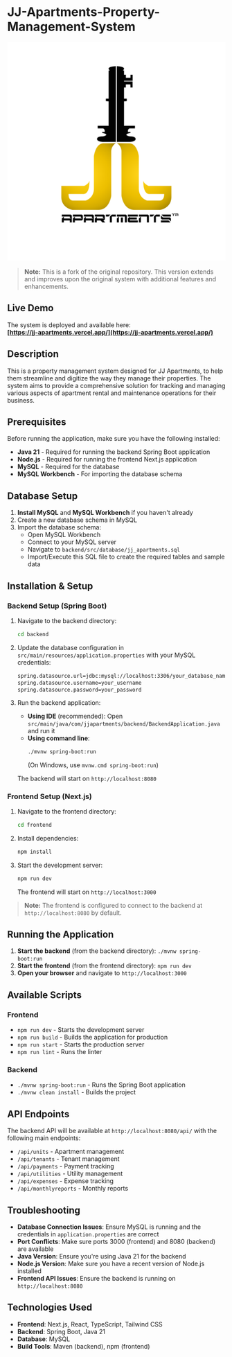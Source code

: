 # JJ-Apartments-Property-Management-System
![image-alt](https://github.com/GCF14/JJ-Apartments-Property-Management-System/blob/8c1e7c37f5eed204fd75352ab500267741b0797e/%5B3%5D%20JJ%20Apartments%20Logo.png)
> **Note:** This is a fork of the original repository. This version extends and improves upon the original system with additional features and enhancements.

## Live Demo
The system is deployed and available here:  
**[https://jj-apartments.vercel.app/](https://jj-apartments.vercel.app/)**

## Description
This is a property management system designed for JJ Apartments, to help them streamline and digitize the way they manage their properties. The system aims to provide a comprehensive solution for tracking and managing various aspects of apartment rental and maintenance operations for their business.

## Prerequisites
Before running the application, make sure you have the following installed:

- **Java 21** - Required for running the backend Spring Boot application
- **Node.js** - Required for running the frontend Next.js application
- **MySQL** - Required for the database
- **MySQL Workbench** - For importing the database schema

## Database Setup

1. **Install MySQL** and **MySQL Workbench** if you haven't already
2. Create a new database schema in MySQL
3. Import the database schema:
   - Open MySQL Workbench
   - Connect to your MySQL server
   - Navigate to `backend/src/database/jj_apartments.sql`
   - Import/Execute this SQL file to create the required tables and sample data

## Installation & Setup

### Backend Setup (Spring Boot)

1. Navigate to the backend directory:
   ```bash
   cd backend
   ```

2. Update the database configuration in `src/main/resources/application.properties` with your MySQL credentials:
   ```properties
   spring.datasource.url=jdbc:mysql://localhost:3306/your_database_name
   spring.datasource.username=your_username
   spring.datasource.password=your_password
   ```

3. Run the backend application:
   - **Using IDE** (recommended): Open `src/main/java/com/jjapartments/backend/BackendApplication.java` and run it
   - **Using command line**:
     ```bash
     ./mvnw spring-boot:run
     ```
     (On Windows, use `mvnw.cmd spring-boot:run`)

   The backend will start on `http://localhost:8080`

### Frontend Setup (Next.js)

1. Navigate to the frontend directory:
   ```bash
   cd frontend
   ```

2. Install dependencies:
   ```bash
   npm install
   ```

3. Start the development server:
   ```bash
   npm run dev
   ```

   The frontend will start on `http://localhost:3000`

> **Note:** The frontend is configured to connect to the backend at `http://localhost:8080` by default.

## Running the Application

1. **Start the backend** (from the backend directory): `./mvnw spring-boot:run`
2. **Start the frontend** (from the frontend directory): `npm run dev`
3. **Open your browser** and navigate to `http://localhost:3000`

## Available Scripts

### Frontend
- `npm run dev` - Starts the development server
- `npm run build` - Builds the application for production
- `npm run start` - Starts the production server
- `npm run lint` - Runs the linter

### Backend
- `./mvnw spring-boot:run` - Runs the Spring Boot application
- `./mvnw clean install` - Builds the project

## API Endpoints
The backend API will be available at `http://localhost:8080/api/` with the following main endpoints:
- `/api/units` - Apartment management
- `/api/tenants` - Tenant management
- `/api/payments` - Payment tracking
- `/api/utilities` - Utility management
- `/api/expenses` - Expense tracking
- `/api/monthlyreports` - Monthly reports

## Troubleshooting

- **Database Connection Issues**: Ensure MySQL is running and the credentials in `application.properties` are correct
- **Port Conflicts**: Make sure ports 3000 (frontend) and 8080 (backend) are available
- **Java Version**: Ensure you're using Java 21 for the backend
- **Node.js Version**: Make sure you have a recent version of Node.js installed
- **Frontend API Issues**: Ensure the backend is running on `http://localhost:8080`

## Technologies Used
- **Frontend**: Next.js, React, TypeScript, Tailwind CSS
- **Backend**: Spring Boot, Java 21
- **Database**: MySQL
- **Build Tools**: Maven (backend), npm (frontend)